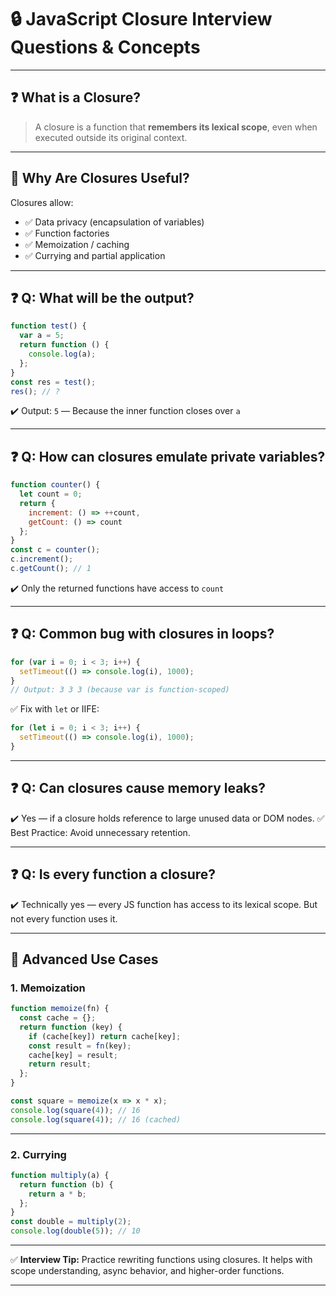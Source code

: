 
# 🔒 JavaScript Closure Interview Questions & Concepts

---

## ❓ What is a Closure?

> A closure is a function that **remembers its lexical scope**, even when executed outside its original context.

---

## 🤔 Why Are Closures Useful?

Closures allow:

* ✅ Data privacy (encapsulation of variables)
* ✅ Function factories
* ✅ Memoization / caching
* ✅ Currying and partial application

---

## ❓ Q: What will be the output?

```js
function test() {
  var a = 5;
  return function () {
    console.log(a);
  };
}
const res = test();
res(); // ?
```

✔️ Output: `5` — Because the inner function closes over `a`

---

## ❓ Q: How can closures emulate private variables?

```js
function counter() {
  let count = 0;
  return {
    increment: () => ++count,
    getCount: () => count
  };
}
const c = counter();
c.increment();
c.getCount(); // 1
```

✔️ Only the returned functions have access to `count`

---

## ❓ Q: Common bug with closures in loops?

```js
for (var i = 0; i < 3; i++) {
  setTimeout(() => console.log(i), 1000);
}
// Output: 3 3 3 (because var is function-scoped)
```

✅ Fix with `let` or IIFE:

```js
for (let i = 0; i < 3; i++) {
  setTimeout(() => console.log(i), 1000);
}
```

---

## ❓ Q: Can closures cause memory leaks?

✔️ Yes — if a closure holds reference to large unused data or DOM nodes.
✅ Best Practice: Avoid unnecessary retention.

---

## ❓ Q: Is every function a closure?

✔️ Technically yes — every JS function has access to its lexical scope.
But not every function uses it.

---

## 🚀 Advanced Use Cases

### 1. Memoization

```js
function memoize(fn) {
  const cache = {};
  return function (key) {
    if (cache[key]) return cache[key];
    const result = fn(key);
    cache[key] = result;
    return result;
  };
}

const square = memoize(x => x * x);
console.log(square(4)); // 16
console.log(square(4)); // 16 (cached)
```

---

### 2. Currying

```js
function multiply(a) {
  return function (b) {
    return a * b;
  };
}
const double = multiply(2);
console.log(double(5)); // 10
```

---

✅ **Interview Tip:** Practice rewriting functions using closures. It helps with scope understanding, async behavior, and higher-order functions.

---
